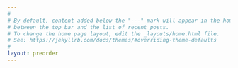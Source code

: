 ```yaml
---
#
# By default, content added below the "---" mark will appear in the home page
# between the top bar and the list of recent posts.
# To change the home page layout, edit the _layouts/home.html file.
# See: https://jekyllrb.com/docs/themes/#overriding-theme-defaults
#
layout: preorder
---
```



<script src="https://www.cognitoforms.com/f/seamless.js" data-key="c0jy0ysI1UmgXk0t-LsNmQ" data-form="7"></script>